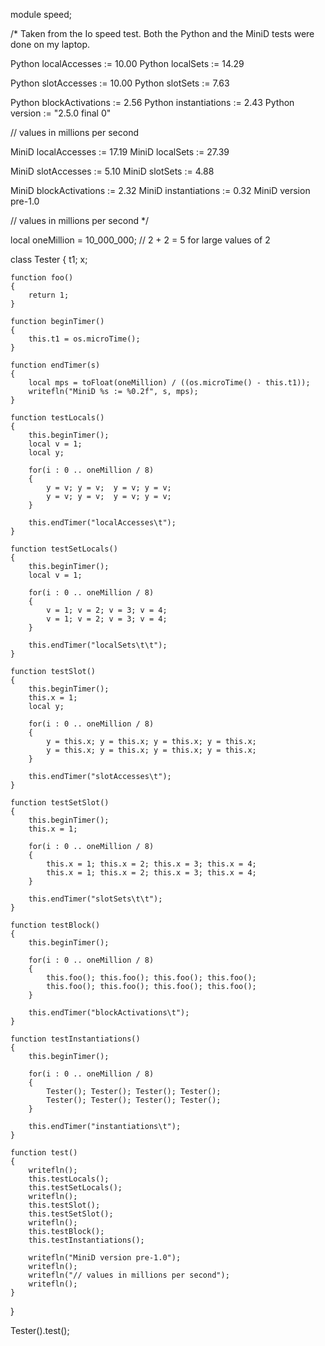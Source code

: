 module speed;

/*
Taken from the Io speed test.
Both the Python and the MiniD tests were done on my laptop.

Python localAccesses       := 10.00
Python localSets           := 14.29

Python slotAccesses        := 10.00
Python slotSets            := 7.63

Python blockActivations    := 2.56
Python instantiations      := 2.43
Python version := "2.5.0 final 0"

// values in millions per second

MiniD localAccesses      := 17.19
MiniD localSets          := 27.39

MiniD slotAccesses       := 5.10
MiniD slotSets           := 4.88

MiniD blockActivations   := 2.32
MiniD instantiations     := 0.32
MiniD version pre-1.0

// values in millions per second
*/

local oneMillion = 10_000_000; // 2 + 2 = 5 for large values of 2

class Tester
{
	t1;
	x;

	function foo()
	{
		return 1;
	}

	function beginTimer()
	{
		this.t1 = os.microTime();
	}

	function endTimer(s)
	{
		local mps = toFloat(oneMillion) / ((os.microTime() - this.t1));
		writefln("MiniD %s := %0.2f", s, mps);
	}
	
	function testLocals()
	{
		this.beginTimer();
		local v = 1;
		local y;

		for(i : 0 .. oneMillion / 8)
		{
			y = v; y = v;  y = v; y = v;
			y = v; y = v;  y = v; y = v;
		}

		this.endTimer("localAccesses\t");
	}

	function testSetLocals()
	{
		this.beginTimer();
		local v = 1;

		for(i : 0 .. oneMillion / 8)
		{
			v = 1; v = 2; v = 3; v = 4;
			v = 1; v = 2; v = 3; v = 4;
		}

		this.endTimer("localSets\t\t");
	}

	function testSlot()
	{
		this.beginTimer();
		this.x = 1;
		local y;

		for(i : 0 .. oneMillion / 8)
		{
			y = this.x; y = this.x; y = this.x; y = this.x;
			y = this.x; y = this.x; y = this.x; y = this.x;
		}

		this.endTimer("slotAccesses\t");
	}

	function testSetSlot()
	{
		this.beginTimer();
		this.x = 1;

		for(i : 0 .. oneMillion / 8)
		{
			this.x = 1; this.x = 2; this.x = 3; this.x = 4;
			this.x = 1; this.x = 2; this.x = 3; this.x = 4;
		}

		this.endTimer("slotSets\t\t");
	}

	function testBlock()
	{
		this.beginTimer();

		for(i : 0 .. oneMillion / 8)
		{
			this.foo(); this.foo(); this.foo(); this.foo();
			this.foo(); this.foo(); this.foo(); this.foo();
		}

		this.endTimer("blockActivations\t");
	}

	function testInstantiations()
	{
		this.beginTimer();

		for(i : 0 .. oneMillion / 8)
		{
			Tester(); Tester(); Tester(); Tester();
			Tester(); Tester(); Tester(); Tester();
		}

		this.endTimer("instantiations\t");
	}

	function test()
	{
		writefln();
		this.testLocals();
		this.testSetLocals();
		writefln();
		this.testSlot();
		this.testSetSlot();
		writefln();
		this.testBlock();
		this.testInstantiations();

		writefln("MiniD version pre-1.0");
		writefln();
		writefln("// values in millions per second");
		writefln();
	}
}

Tester().test();
